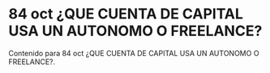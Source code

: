 # 84 oct  ¿QUE CUENTA DE CAPITAL USA UN AUTONOMO O FREELANCE?

Contenido para 84 oct  ¿QUE CUENTA DE CAPITAL USA UN AUTONOMO O FREELANCE?.